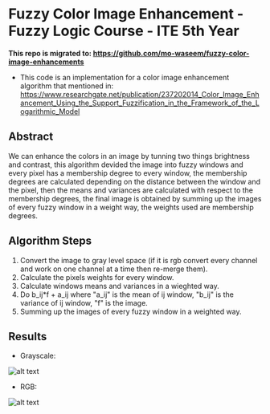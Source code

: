 # Fuzzy Color Image Enhancement - Fuzzy Logic Course - ITE 5th Year


**This repo is migrated to: https://github.com/mo-waseem/fuzzy-color-image-enhancements**


- This code is an implementation for a color image enhancement algorithm that mentioned in: 
    https://www.researchgate.net/publication/237202014_Color_Image_Enhancement_Using_the_Support_Fuzzification_in_the_Framework_of_the_Logarithmic_Model
## Abstract
We can enhance the colors in an image by tunning two things brightness and contrast, this algorithm devided the image into fuzzy 
windows and every pixel has a membership degree to every window, the membership degrees are calculated depending on 
the distance between the window and the pixel, then the means and variances are calculated with respect to the membership degrees,
the final image is obtained by summing up the images of every fuzzy window in a weight way, the weights used are membership degrees.
## Algorithm Steps
  1. Convert the image to gray level space (if it is rgb convert every channel and work on one channel at a time then re-merge them).
  2. Calculate the pixels weights for every window.
  3. Calculate windows means and variances in a wieghted way.
  4. Do b_ij*f + a_ij where "a_ij" is the mean of ij window, "b_ij" is the variance of ij window, "f" is the image.
  5. Summing up the images of every fuzzy window in a weighted way.
## Results
- Grayscale:

![alt text](https://github.com/WaseemKn/FuzzyColorImageEnhancement-FuzzyLogicCourse-ITE5thYear/blob/master/Images/einsteineEnhanced.PNG)

- RGB:

![alt text](https://github.com/WaseemKn/FuzzyColorImageEnhancement-FuzzyLogicCourse-ITE5thYear/blob/master/Images/monkeyEnhanced.PNG)
